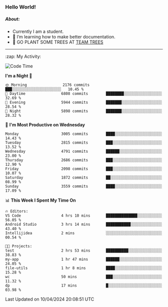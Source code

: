 ### Hello World!

##### About:
- Currently I am a student.
- 🌱 I’m learning how to make better documentation.
- 🌱 GO PLANT SOME TREES AT [TEAM TREES](https://teamtrees.org/)

---
  <summary>:zap: My Activity:</summary>
  
<!--START_SECTION:waka-->
![Code Time](http://img.shields.io/badge/Code%20Time-1%2C314%20hrs%206%20mins-blue)

**I'm a Night 🦉** 

```text
🌞 Morning                2176 commits        ███░░░░░░░░░░░░░░░░░░░░░░   10.45 % 
🌆 Daytime                6808 commits        ████████░░░░░░░░░░░░░░░░░   32.69 % 
🌃 Evening                5944 commits        ███████░░░░░░░░░░░░░░░░░░   28.54 % 
🌙 Night                  5898 commits        ███████░░░░░░░░░░░░░░░░░░   28.32 % 
```
📅 **I'm Most Productive on Wednesday** 

```text
Monday                   3005 commits        ████░░░░░░░░░░░░░░░░░░░░░   14.43 % 
Tuesday                  2815 commits        ███░░░░░░░░░░░░░░░░░░░░░░   13.52 % 
Wednesday                4791 commits        ██████░░░░░░░░░░░░░░░░░░░   23.00 % 
Thursday                 2686 commits        ███░░░░░░░░░░░░░░░░░░░░░░   12.90 % 
Friday                   2098 commits        ███░░░░░░░░░░░░░░░░░░░░░░   10.07 % 
Saturday                 1872 commits        ██░░░░░░░░░░░░░░░░░░░░░░░   08.99 % 
Sunday                   3559 commits        ████░░░░░░░░░░░░░░░░░░░░░   17.09 % 
```


📊 **This Week I Spent My Time On** 

```text
🔥 Editors: 
VS Code                  4 hrs 10 mins       ██████████████░░░░░░░░░░░   56.05 % 
Android Studio           3 hrs 14 mins       ███████████░░░░░░░░░░░░░░   43.40 % 
Intellijidea             2 mins              ░░░░░░░░░░░░░░░░░░░░░░░░░   00.54 % 

🐱‍💻 Projects: 
test                     2 hrs 53 mins       ██████████░░░░░░░░░░░░░░░   38.83 % 
my-app                   1 hr 47 mins        ██████░░░░░░░░░░░░░░░░░░░   24.05 % 
file-utils               1 hr 8 mins         ████░░░░░░░░░░░░░░░░░░░░░   15.28 % 
wc                       50 mins             ███░░░░░░░░░░░░░░░░░░░░░░   11.32 % 
dp                       17 mins             █░░░░░░░░░░░░░░░░░░░░░░░░   03.98 % 
```


 Last Updated on 10/04/2024 20:08:51 UTC
<!--END_SECTION:waka-->
